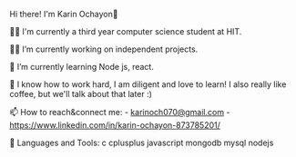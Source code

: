  Hi there! I'm Karin Ochayon👋


  👩‍🎓 I'm currently a third year computer science student at HIT.
    
  🙋‍♀️ I’m currently working on independent projects.

  🌼 I’m currently learning Node js, react.

  🥳  I know how to work hard, I am diligent and love to learn! I also really like coffee, but we'll talk about that later :)

  📫 How to reach&connect me:
      - karinoch070@gmail.com
      - https://www.linkedin.com/in/karin-ochayon-873785201/

  💪 Languages and Tools:
      c cplusplus javascript mongodb mysql nodejs



